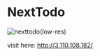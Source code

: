 # NextTodo
![nexttodo(low-res)](https://github.com/Fawaskp/NextTodo/assets/68636810/ff345d75-6a93-4b9c-b96e-b517371b50ff)

visit here: http://3.110.108.182/

